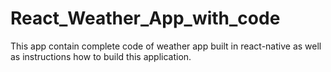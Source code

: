 # React_Weather_App_with_code
This app contain complete code of weather app built in react-native as well as instructions how to build this application.
